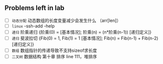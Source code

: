 ## Problems left in lab

- [ ] `动态分配` 动态数组的长度变量减少会发生什么 （arr[len]）
- [ ] `linux` -ssh-add  -help
- [ ] `递归` 阶乘递归 {阶乘(0) = [基本情况]; 阶乘(n) = (n*阶乘(n-1)) [递归定义]}
- [ ] `递归` 斐波拉切 {Fib(0) = 1, Fib(1) = 1 [基本情况]; Fib(n) = Fib(n-1) + Fib(n-2) [递归定义]}
- [ ] `数组`  数组指针的传递导致不支持sizeof求长度
- [ ] `二叉树` 数据结构 第十章 排序 line 111，堆排序
